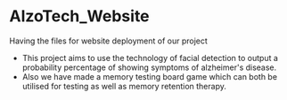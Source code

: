 # AlzoTech_Website
Having the files for website deployment of our project

- This project aims to use the technology of facial detection to output a probability percentage of showing symptoms of alzheimer's disease.
- Also we have made a memory testing board game which can both be utilised for testing as well as memory retention therapy.
